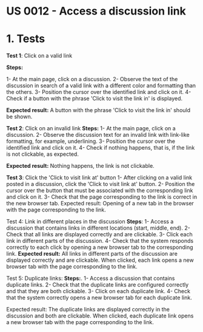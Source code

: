 # US 0012 - Access a discussion link

# 1. Tests

**Test 1**: Click on a valid link

**Steps:**

1- At the main page, click on a discussion.
2- Observe the text of the discussion in search of a valid link with a different color and formatting than the others.
3- Position the cursor over the identified link and click on it.
4- Check if a button with the phrase 'Click to visit the link in' is displayed.

**Expected result:** A button with the phrase 'Click to visit the link in' should be shown.

**Test 2**: Click on an invalid link
**Steps:**
1- At the main page, click on a discussion.
2- Observe the discussion text for an invalid link with link-like formatting, for example, underlining.
3- Position the cursor over the identified link and click on it.
4- Check if nothing happens, that is, if the link is not clickable, as expected.

**Expected result:** Nothing happens, the link is not clickable.

**Test 3**: Click the 'Click to visit link at' button
1- After clicking on a valid link posted in a discussion, click the 'Click to visit link at' button.
2- Position the cursor over the button that must be associated with the corresponding link and click on it.
3- Check that the page corresponding to the link is correct in the new browser tab.
Expected result: Opening of a new tab in the browser with the page corresponding to the link.

Test 4: Link in different places in the discussion
**Steps**:
1- Access a discussion that contains links in different locations (start, middle, end).
2- Check that all links are displayed correctly and are clickable.
3- Click each link in different parts of the discussion.
4- Check that the system responds correctly to each click by opening a new browser tab to the corresponding link.
**Expected result:** All links in different parts of the discussion are displayed correctly and are clickable. When clicked, each link opens a new browser tab with the page corresponding to the link.

Test 5: Duplicate links:
**Steps:**.
1- Access a discussion that contains duplicate links.
2- Check that the duplicate links are configured correctly and that they are both clickable.
3- Click on each duplicate link.
4- Check that the system correctly opens a new browser tab for each duplicate link.

Expected result: The duplicate links are displayed correctly in the discussion and both are clickable. When clicked, each duplicate link opens a new browser tab with the page corresponding to the link.
